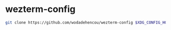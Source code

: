 # wezterm-config

```bash
git clone https://github.com/wodadehencou/wezterm-config $XDG_CONFIG_HOME/wezterm
```
